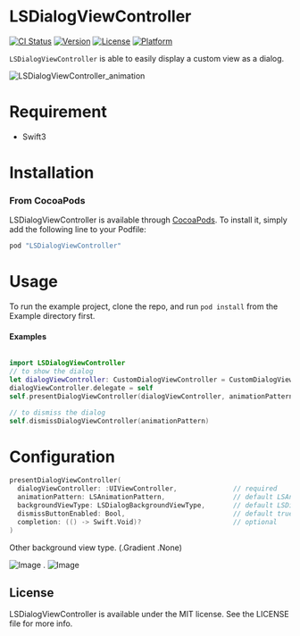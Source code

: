 # LSDialogViewController

[![CI Status](http://img.shields.io/travis/daihase/LSDialogViewController.svg?style=flat)](https://travis-ci.org/daihase/LSDialogViewController)
[![Version](https://img.shields.io/cocoapods/v/LSDialogViewController.svg?style=flat)](http://cocoapods.org/pods/LSDialogViewController)
[![License](https://img.shields.io/cocoapods/l/LSDialogViewController.svg?style=flat)](http://cocoapods.org/pods/LSDialogViewController)
[![Platform](https://img.shields.io/cocoapods/p/LSDialogViewController.svg?style=flat)](http://cocoapods.org/pods/LSDialogViewController)


`LSDialogViewController` is able to easily display a custom view as a dialog.

![LSDialogViewController_animation](https://raw.github.com/wiki/daihase/resource_manage/gifs/LSDialogViewController_animation.gif)

# Requirement
- Swift3

# Installation

### From CocoaPods

LSDialogViewController is available through [CocoaPods](http://cocoapods.org). To install
it, simply add the following line to your Podfile:

```ruby
pod "LSDialogViewController"
```
# Usage
To run the example project, clone the repo, and run `pod install` from the Example directory first.

#### Examples

```swift

import LSDialogViewController
// to show the dialog
let dialogViewController: CustomDialogViewController = CustomDialogViewController(nibName:"CustomDialog", bundle: nil)
dialogViewController.delegate = self
self.presentDialogViewController(dialogViewController, animationPattern: animationPattern, completion: { () -> Void in })

// to dismiss the dialog
self.dismissDialogViewController(animationPattern)
```

# Configuration
```swift
presentDialogViewController(
  dialogViewController: :UIViewController,              // required
  animationPattern: LSAnimationPattern,                 // default LSAnimationPattern.FadeInOut
  backgroundViewType: LSDialogBackgroundViewType,       // default LSDialogBackgroundViewType.Solid
  dismissButtonEnabled: Bool,                           // default true
  completion: (() -> Swift.Void)?                       // optional
)
```
Other background view type. (.Gradient .None)

![Image][1]
.
![Image][2]

## License

LSDialogViewController is available under the MIT license. See the LICENSE file for more info.


[1]:
https://raw.github.com/wiki/daihase/resource_manage/gifs/zoominout_gradient.gif
[2]:
https://raw.github.com/wiki/daihase/resource_manage/gifs/slide-bottombottom_none.gif
